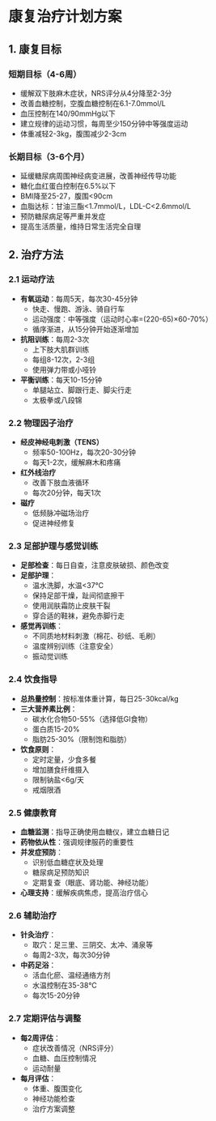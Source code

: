  # 康复治疗计划方案

## 1. 康复目标

### 短期目标（4-6周）
- 缓解双下肢麻木症状，NRS评分从4分降至2-3分
- 改善血糖控制，空腹血糖控制在6.1-7.0mmol/L
- 血压控制在140/90mmHg以下
- 建立规律的运动习惯，每周至少150分钟中等强度运动
- 体重减轻2-3kg，腹围减少2-3cm

### 长期目标（3-6个月）
- 延缓糖尿病周围神经病变进展，改善神经传导功能
- 糖化血红蛋白控制在6.5%以下
- BMI降至25-27，腹围<90cm
- 血脂达标：甘油三酯<1.7mmol/L，LDL-C<2.6mmol/L
- 预防糖尿病足等严重并发症
- 提高生活质量，维持日常生活完全自理

## 2. 治疗方法

### 2.1 运动疗法
- **有氧运动**：每周5天，每次30-45分钟
  - 快走、慢跑、游泳、骑自行车
  - 运动强度：中等强度（运动时心率=(220-65)×60-70%）
  - 循序渐进，从15分钟开始逐渐增加
- **抗阻训练**：每周2-3次
  - 上下肢大肌群训练
  - 每组8-12次，2-3组
  - 使用弹力带或小哑铃
- **平衡训练**：每天10-15分钟
  - 单腿站立、脚跟行走、脚尖行走
  - 太极拳或八段锦

### 2.2 物理因子治疗
- **经皮神经电刺激（TENS）**
  - 频率50-100Hz，每次20-30分钟
  - 每天1-2次，缓解麻木和疼痛
- **红外线治疗**
  - 改善下肢血液循环
  - 每次20分钟，每天1次
- **磁疗**
  - 低频脉冲磁场治疗
  - 促进神经修复

### 2.3 足部护理与感觉训练
- **足部检查**：每日自查，注意皮肤破损、颜色改变
- **足部护理**：
  - 温水洗脚，水温<37℃
  - 保持足部干燥，趾间彻底擦干
  - 使用润肤霜防止皮肤干裂
  - 穿合适的鞋袜，避免赤脚行走
- **感觉再训练**：
  - 不同质地材料刺激（棉花、砂纸、毛刷）
  - 温度辨别训练（注意安全）
  - 振动觉训练

### 2.4 饮食指导
- **总热量控制**：按标准体重计算，每日25-30kcal/kg
- **三大营养素比例**：
  - 碳水化合物50-55%（选择低GI食物）
  - 蛋白质15-20%
  - 脂肪25-30%（限制饱和脂肪）
- **饮食原则**：
  - 定时定量，少食多餐
  - 增加膳食纤维摄入
  - 限制钠盐<6g/天
  - 戒烟限酒

### 2.5 健康教育
- **血糖监测**：指导正确使用血糖仪，建立血糖日记
- **药物依从性**：强调规律服药的重要性
- **并发症预防**：
  - 识别低血糖症状及处理
  - 糖尿病足预防知识
  - 定期复查（眼底、肾功能、神经功能）
- **心理支持**：缓解疾病焦虑，提高治疗信心

### 2.6 辅助治疗
- **针灸治疗**：
  - 取穴：足三里、三阴交、太冲、涌泉等
  - 每周2-3次，每次30分钟
- **中药足浴**：
  - 活血化瘀、温经通络方剂
  - 水温控制在35-38℃
  - 每次15-20分钟

### 2.7 定期评估与调整
- **每2周评估**：
  - 症状改善情况（NRS评分）
  - 血糖、血压控制情况
  - 运动耐量
- **每月评估**：
  - 体重、腹围变化
  - 神经功能检查
  - 治疗方案调整